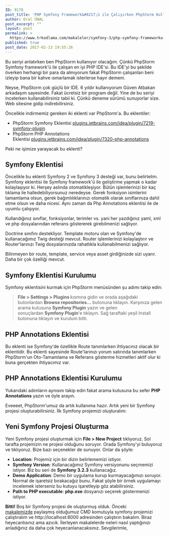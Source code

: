 ```yaml
---
ID: 9178
post_title: 'PHP Symfony Framework&#8217;ü ile Çalışırken PhpStorm Kullanıyoruz'
author: Oral ÜNAL
post_excerpt: ""
layout: post
permalink: >
  https://www.trkodlama.com/makaleler/symfony-3/php-symfony-frameworku-ile-calisirken-phpstorm-kullaniyoruz-9178.html
published: true
post_date: 2017-02-13 19:55:26
---
```

Bu seriyi anlatırken ben PhpStorm kullanıyor olacağım. Çünkü PhpStorm Symfony framework'ü ile çalışan en iyi PHP IDE'si. Bu IDE'yi bu şekilde överken herhangi bir para da almıyorum fakat PhpStorm çalışanları beni izleyip bana bir kahve ısmarlamak isterlerse hayır demem.

Neyse, PhpStorm çok güçlü bir IDE. 6 yıldır kullanıyorum Güven Atbakan arkadaşım sayesinde. Fakat ücretsiz bir program değil. Yine de bu seriyi incelerken kullanabilirsiniz tabii ki. Çünkü deneme sürümü sunuyorlar size. Web sitesine gidip indirebilirsiniz.

Öncelikle indirmemiz gereken iki eklenti var PhpStorm'a. Bu eklentiler:
<ul>
 	<li>PhpStorm Symfony Eklentisi <a href="https://plugins.jetbrains.com/idea/plugin/7219-symfony-plugin">plugins.jetbrains.com/idea/plugin/7219-symfony-plugin</a></li>
 	<li>PhpStorm PHP Annotations Eklentisi <a href="https://plugins.jetbrains.com/idea/plugin/7320-php-annotations">plugins.jetbrains.com/idea/plugin/7320-php-annotations</a></li>
</ul>
Peki ne işimize yarayacak bu eklenti?
<h2>Symfony Eklentisi</h2>
Öncelikle bu eklenti Symfony 2 ve Symfony 3 desteği var, bunu belirtelim. Symfony eklentisi ile Symfony framework'ü ile geliştirme yapmak o kadar kolaylaşıyor ki. Herşey aslında otomatikleşiyor. Bütün işlemlerinizi bir kaç tıklama ile halledebiliyorsunuz neredeyse. Gerek fonksiyon isimlerini tamamlama olsun, gerek bağımlılıklarınızı otomatik olarak sınıflarınıza dahil etme olsun ve daha nicesi. Aynı zaman da Php Annotations eklentisi ile de uyumlu çalışıyor.

Kullandığınız sınıflar, fonksiyonlar, terimler vs. yani her yazdığınız yaml, xml ve php dosyalarından referans göstererek girebilmenizi sağlıyor.

Doctrine sınıfını destekliyor. Template motoru olan ve Symfony'de kullanacağımız Twig desteği mevcut. Router işlemlerinizi kolaylaştırır ve Router'larınızı Twig dosyalarınızda rahatlıkla kullanabilmenizi sağlıyor.

Bilinmeyen bir route, template, service veya asset girdiğinizde sizi uyarır. Daha bir çok özelliği mevcut.
<h2>Symfony Eklentisi Kurulumu</h2>
Symfony eklentisini kurmak için PhpStorm menüsünden şu adımı takip edin:
<blockquote><strong>File &gt; Settings &gt; Plugins </strong>kısmına gidin ve orada aşağıdaki butonlardan <strong>Browse repositories...</strong> butonuna tıklayın. Karşınıza gelen arama kutusuna <strong>Symfony Plugin</strong> yazın ve gelen sonuçlardan <strong>Symfony Plugin</strong>'e tıklayın. Sağ taraftaki yeşil Install butonuna tıklayın ve kurulum bitti.</blockquote>
<h2><strong>PHP Annotations Eklentisi</strong></h2>
Bu eklenti ise Symfony'de özellikle Route tanımlarken ihtiyacınız olacak bir eklentidir. Bu eklenti sayesinde Route'larınızı yorum satırında tanımlarken PhpStorm'un Oto-Tamamlama ve Referans gösterme hizmetleri aktif olur ki buna gerçekten ihtiyacımız var.
<h2>PHP Annotations Eklentisi Kurulumu</h2>
Yukarıdaki adımların aynısını takip edin fakat arama kutusuna bu sefer <strong>PHP Annotations</strong> yazın ve öyle arayın.

Eveeeet, PhpStorm'umuz da artık kullanıma hazır. Artık yeni bir Symfony projesi oluşturabilirsiniz. İlk Symfony projemizi oluşturalım:
<h2>Yeni Symfony Projesi Oluşturma</h2>
Yeni Symfony projesi oluşturmak için <strong>File &gt; New Project</strong> tıklıyoruz. Sol tarafta projemizin ne projesi olduğunu soruyor. Orada Symfony'yi buluyoruz ve tıklıyoruz. Bize bazı seçenekler de sunuyor. Onlar da şöyle:
<ul>
 	<li><strong>Location</strong>: Projemiz için bir dizin belirlememizi istiyor.</li>
 	<li><strong>Symfony Version</strong>: Kullanacağımız Symfony versiyonunu seçmemizi istiyor. Biz bu seri de <strong>Symfony 3.2.3</strong> kullanacağız.</li>
 	<li><strong>Demo Application</strong>: Demo bir uygulama kurup kurmayacağımızı soruyor. Normal de işaretsiz bırakacağız bunu. Fakat şöyle bir örnek uygulamayı incelemek isterseniz bu kutuyu işaretleyip göz atabilirsiniz.</li>
 	<li><strong>Path to PHP executable</strong>: <strong>php.exe</strong> dosyanızı seçerek göstermenizi istiyor.</li>
</ul>
<strong>Bitti!</strong> Boş bir Symfony projesi de oluşturmuş olduk. Önceki <a href="https://www.trkodlama.com/makaleler/symfony-kurulumu-9162.html">makalemizde</a> paylaşmış olduğumuz CMD komutuyla symfony projemizi çalıştıralım ve http://localhost:8000 adresinden çalıştırın bakalım. Biraz heyecanlısınız ama azıcık. İlerleyen makalelerde neleri nasıl yaptığınızı anladığınız da daha çok heyecanlanacaksınız. Sevgilerimle,